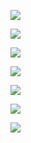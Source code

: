 ![](https://i.imgur.com/bSNwmRv.jpg)

![](https://i.imgur.com/gtEwjvv.jpg)

![](https://i.imgur.com/b5T9wQn.jpg)

![](https://i.imgur.com/0JSoq8b.jpg)

![](https://i.imgur.com/iIxUwfu.jpg)

![](https://i.imgur.com/CJknFIJ.jpg)

![](https://i.imgur.com/qznAlfR.jpg)